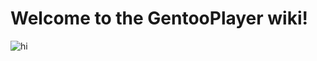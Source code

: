 # Welcome to the GentooPlayer wiki!

<img src="Images/gp_wallpaper_jazz.jpg" alt="hi" class="inline"/>
